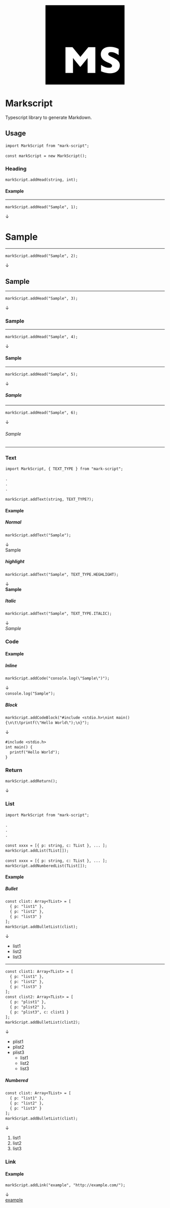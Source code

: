 <div style="text-align:center"><img src="./assets/markscript.png" width="250px" height="250px" /></div>

# Markscript

Typescript library to generate Markdown.

## Usage

```
import MarkScript from "mark-script";

const markScript = new MarkScript();
```

### Heading

```
markScript.addHead(string, int);
```

#### Example

---

```
markScript.addHead("Sample", 1);
```

↓

# Sample

---

```
markScript.addHead("Sample", 2);
```

↓

## Sample

---

```
markScript.addHead("Sample", 3);
```

↓

### Sample

---

```
markScript.addHead("Sample", 4);
```

↓

#### Sample

---

```
markScript.addHead("Sample", 5);
```

↓

##### Sample

---

```
markScript.addHead("Sample", 6);
```

↓

###### Sample

---

### Text

```
import MarkScript, { TEXT_TYPE } from "mark-script";

.
.
.

markScript.addText(string, TEXT_TYPE?);
```

#### Example

##### Normal

```
markScript.addText("Sample");
```

↓  
Sample

##### highlight

```
markScript.addText("Sample", TEXT_TYPE.HEGHLIGHT);
```

↓  
**Sample**

##### Italic

```
markScript.addText("Sample", TEXT_TYPE.ITALIC);
```

↓  
_Sample_

### Code

#### Example

##### Inline

```
markScript.addCode("console.log(\"Sample\")");
```

↓  
`console.log("Sample");`

##### Block

```
markScript.addCodeBlock("#include <stdio.h>\nint main() {\n\t\tprintf(\"Hello World\");\n}");
```

↓

```
#include <stdio.h>
int main() {
  printf("Hello World");
}
```

### Return

```
markScript.addReturn();
```

↓

### List

```
import MarkScript from "mark-script";

.
.
.

const xxxx = [{ p: string, c: TList }, ... ];
markScript.addList(TList[]);

const xxxx = [{ p: string, c: TList }, ... ];
markScript.addNumberedList(TList[]);
```

#### Example

##### Bullet

```
const clist: Array<TList> = [
  { p: "list1" },
  { p: "list2" },
  { p: "list3" }
];
markScript.addBulletList(clist);
```

↓

- list1
- list2
- list3

---

```
const clist1: Array<TList> = [
  { p: "list1" },
  { p: "list2" },
  { p: "list3" }
];
const clist2: Array<TList> = [
  { p: "plist1" },
  { p: "plist2" },
  { p: "plist3", c: clist1 }
];
markScript.addBulletList(clist2);
```

↓

- plist1
- plist2
- plist3
  - list1
  - list2
  - list3

##### Numbered

```
const clist: Array<TList> = [
  { p: "list1" },
  { p: "list2" },
  { p: "list3" }
];
markScript.addBulletList(clist);
```

↓

1. list1
1. list2
1. list3

### Link

#### Example

```
markScript.addLink("example", "http://example.com/");
```

↓  
[example]("http://example.com/")
